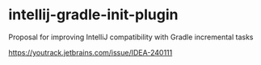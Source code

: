 # intellij-gradle-init-plugin

Proposal for improving IntelliJ compatibility with Gradle incremental tasks

https://youtrack.jetbrains.com/issue/IDEA-240111

